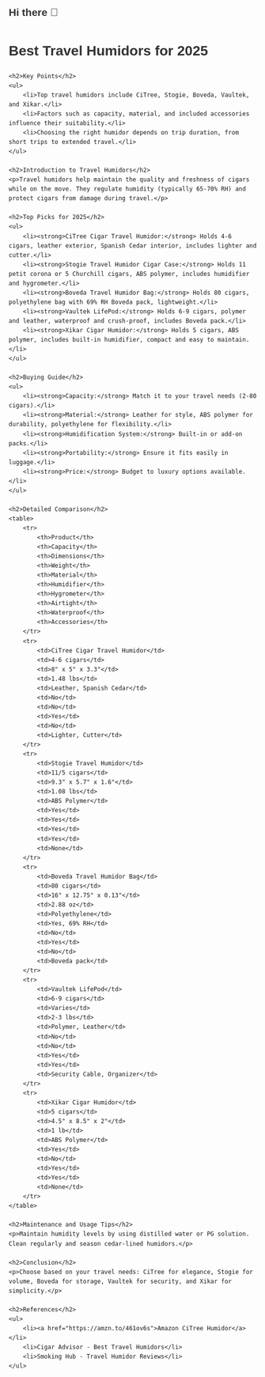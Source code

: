 ## Hi there 👋

<!DOCTYPE html>
<html lang="en">
<head>
    <meta charset="UTF-8">
    <meta name="viewport" content="width=device-width, initial-scale=1.0">
    <title>Best Travel Humidors for 2025</title>
    <style>
        body { font-family: Arial, sans-serif; line-height: 1.6; margin: 20px; padding: 20px; }
        h1, h2, h3 { color: #333; }
        ul { padding-left: 20px; }
        table { width: 100%; border-collapse: collapse; margin: 20px 0; }
        table, th, td { border: 1px solid #ddd; }
        th, td { padding: 10px; text-align: left; }
        th { background-color: #f4f4f4; }
    </style>
</head>
<body>
    <h1>Best Travel Humidors for 2025</h1>
    
    <h2>Key Points</h2>
    <ul>
        <li>Top travel humidors include CiTree, Stogie, Boveda, Vaultek, and Xikar.</li>
        <li>Factors such as capacity, material, and included accessories influence their suitability.</li>
        <li>Choosing the right humidor depends on trip duration, from short trips to extended travel.</li>
    </ul>
    
    <h2>Introduction to Travel Humidors</h2>
    <p>Travel humidors help maintain the quality and freshness of cigars while on the move. They regulate humidity (typically 65-70% RH) and protect cigars from damage during travel.</p>
    
    <h2>Top Picks for 2025</h2>
    <ul>
        <li><strong>CiTree Cigar Travel Humidor:</strong> Holds 4-6 cigars, leather exterior, Spanish Cedar interior, includes lighter and cutter.</li>
        <li><strong>Stogie Travel Humidor Cigar Case:</strong> Holds 11 petit corona or 5 Churchill cigars, ABS polymer, includes humidifier and hygrometer.</li>
        <li><strong>Boveda Travel Humidor Bag:</strong> Holds 80 cigars, polyethylene bag with 69% RH Boveda pack, lightweight.</li>
        <li><strong>Vaultek LifePod:</strong> Holds 6-9 cigars, polymer and leather, waterproof and crush-proof, includes Boveda pack.</li>
        <li><strong>Xikar Cigar Humidor:</strong> Holds 5 cigars, ABS polymer, includes built-in humidifier, compact and easy to maintain.</li>
    </ul>
    
    <h2>Buying Guide</h2>
    <ul>
        <li><strong>Capacity:</strong> Match it to your travel needs (2-80 cigars).</li>
        <li><strong>Material:</strong> Leather for style, ABS polymer for durability, polyethylene for flexibility.</li>
        <li><strong>Humidification System:</strong> Built-in or add-on packs.</li>
        <li><strong>Portability:</strong> Ensure it fits easily in luggage.</li>
        <li><strong>Price:</strong> Budget to luxury options available.</li>
    </ul>
    
    <h2>Detailed Comparison</h2>
    <table>
        <tr>
            <th>Product</th>
            <th>Capacity</th>
            <th>Dimensions</th>
            <th>Weight</th>
            <th>Material</th>
            <th>Humidifier</th>
            <th>Hygrometer</th>
            <th>Airtight</th>
            <th>Waterproof</th>
            <th>Accessories</th>
        </tr>
        <tr>
            <td>CiTree Cigar Travel Humidor</td>
            <td>4-6 cigars</td>
            <td>8" x 5" x 3.3"</td>
            <td>1.48 lbs</td>
            <td>Leather, Spanish Cedar</td>
            <td>No</td>
            <td>No</td>
            <td>Yes</td>
            <td>No</td>
            <td>Lighter, Cutter</td>
        </tr>
        <tr>
            <td>Stogie Travel Humidor</td>
            <td>11/5 cigars</td>
            <td>9.3" x 5.7" x 1.6"</td>
            <td>1.08 lbs</td>
            <td>ABS Polymer</td>
            <td>Yes</td>
            <td>Yes</td>
            <td>Yes</td>
            <td>Yes</td>
            <td>None</td>
        </tr>
        <tr>
            <td>Boveda Travel Humidor Bag</td>
            <td>80 cigars</td>
            <td>16" x 12.75" x 0.13"</td>
            <td>2.88 oz</td>
            <td>Polyethylene</td>
            <td>Yes, 69% RH</td>
            <td>No</td>
            <td>Yes</td>
            <td>No</td>
            <td>Boveda pack</td>
        </tr>
        <tr>
            <td>Vaultek LifePod</td>
            <td>6-9 cigars</td>
            <td>Varies</td>
            <td>2-3 lbs</td>
            <td>Polymer, Leather</td>
            <td>No</td>
            <td>No</td>
            <td>Yes</td>
            <td>Yes</td>
            <td>Security Cable, Organizer</td>
        </tr>
        <tr>
            <td>Xikar Cigar Humidor</td>
            <td>5 cigars</td>
            <td>4.5" x 8.5" x 2"</td>
            <td>1 lb</td>
            <td>ABS Polymer</td>
            <td>Yes</td>
            <td>No</td>
            <td>Yes</td>
            <td>Yes</td>
            <td>None</td>
        </tr>
    </table>
    
    <h2>Maintenance and Usage Tips</h2>
    <p>Maintain humidity levels by using distilled water or PG solution. Clean regularly and season cedar-lined humidors.</p>
    
    <h2>Conclusion</h2>
    <p>Choose based on your travel needs: CiTree for elegance, Stogie for volume, Boveda for storage, Vaultek for security, and Xikar for simplicity.</p>
    
    <h2>References</h2>
    <ul>
        <li><a href="https://amzn.to/461ov6s">Amazon CiTree Humidor</a></li>
        <li>Cigar Advisor - Best Travel Humidors</li>
        <li>Smoking Hub - Travel Humidor Reviews</li>
    </ul>
</body>
</html>

<!--

**Here are some ideas to get you started:**

🙋‍♀️ A short introduction - what is your organization all about?
🌈 Contribution guidelines - how can the community get involved?
👩‍💻 Useful resources - where can the community find your docs? Is there anything else the community should know?
🍿 Fun facts - what does your team eat for breakfast?
🧙 Remember, you can do mighty things with the power of [Markdown](https://docs.github.com/github/writing-on-github/getting-started-with-writing-and-formatting-on-github/basic-writing-and-formatting-syntax)
-->
